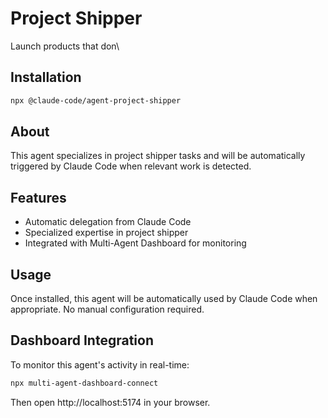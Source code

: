 # Project Shipper

Launch products that don\

## Installation

```bash
npx @claude-code/agent-project-shipper
```

## About

This agent specializes in project shipper tasks and will be automatically triggered by Claude Code when relevant work is detected.

## Features

- Automatic delegation from Claude Code
- Specialized expertise in project shipper
- Integrated with Multi-Agent Dashboard for monitoring

## Usage

Once installed, this agent will be automatically used by Claude Code when appropriate. No manual configuration required.

## Dashboard Integration

To monitor this agent's activity in real-time:

```bash
npx multi-agent-dashboard-connect
```

Then open http://localhost:5174 in your browser.
